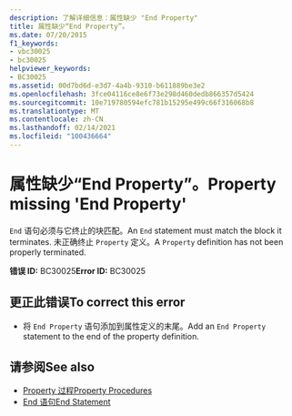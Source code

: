 ```yaml
---
description: 了解详细信息：属性缺少 "End Property"
title: 属性缺少“End Property”。
ms.date: 07/20/2015
f1_keywords:
- vbc30025
- bc30025
helpviewer_keywords:
- BC30025
ms.assetid: 00d7bd6d-e3d7-4a4b-9310-b611889be3e2
ms.openlocfilehash: 3fce04116ce8e6f73e298d460dedb866357d5424
ms.sourcegitcommit: 10e719780594efc781b15295e499c66f316068b8
ms.translationtype: MT
ms.contentlocale: zh-CN
ms.lasthandoff: 02/14/2021
ms.locfileid: "100436664"
---
```

# <a name="property-missing-end-property"></a><span data-ttu-id="091bf-103">属性缺少“End Property”。</span><span class="sxs-lookup"><span data-stu-id="091bf-103">Property missing 'End Property'</span></span>

<span data-ttu-id="091bf-104">`End` 语句必须与它终止的块匹配。</span><span class="sxs-lookup"><span data-stu-id="091bf-104">An `End` statement must match the block it terminates.</span></span> <span data-ttu-id="091bf-105">未正确终止 `Property` 定义。</span><span class="sxs-lookup"><span data-stu-id="091bf-105">A `Property` definition has not been properly terminated.</span></span>  
  
 <span data-ttu-id="091bf-106">**错误 ID:** BC30025</span><span class="sxs-lookup"><span data-stu-id="091bf-106">**Error ID:** BC30025</span></span>  
  
## <a name="to-correct-this-error"></a><span data-ttu-id="091bf-107">更正此错误</span><span class="sxs-lookup"><span data-stu-id="091bf-107">To correct this error</span></span>  
  
- <span data-ttu-id="091bf-108">将 `End Property` 语句添加到属性定义的末尾。</span><span class="sxs-lookup"><span data-stu-id="091bf-108">Add an `End Property` statement to the end of the property definition.</span></span>  
  
## <a name="see-also"></a><span data-ttu-id="091bf-109">请参阅</span><span class="sxs-lookup"><span data-stu-id="091bf-109">See also</span></span>

- [<span data-ttu-id="091bf-110">Property 过程</span><span class="sxs-lookup"><span data-stu-id="091bf-110">Property Procedures</span></span>](../programming-guide/language-features/procedures/property-procedures.md)
- [<span data-ttu-id="091bf-111">End 语句</span><span class="sxs-lookup"><span data-stu-id="091bf-111">End Statement</span></span>](../language-reference/statements/end-statement.md)
